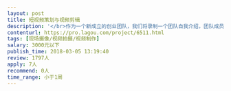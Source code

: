 ```yaml
---                
layout: post       
title: 短视频策划与视频剪辑           
description: '</br>作为一个新成立的创业团队，我们将录制一个团队自我介绍，团队成员每人将会录制一个三分钟的视频，包涵对于项目的展望和期许。</br></br>对于该项目希望有一个企划方案，包涵帮助剪辑视频。</br>'     
contenturl: https://pro.lagou.com/project/6511.html      
tags: [现场摄像/视频拍摄/视频制作]            
salary: 3000元以下          
publish_time: 2018-03-05 13:19:40         
review: 1797人                   
apply: 7人                   
recommend: 0人                   
time_range: 小于1周              
---                 
```

